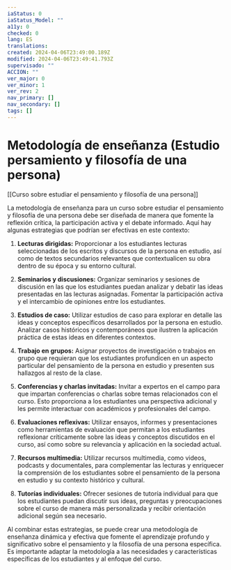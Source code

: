 ```yaml
---
iaStatus: 0
iaStatus_Model: ""
a11y: 0
checked: 0
lang: ES
translations: 
created: 2024-04-06T23:49:00.189Z
modified: 2024-04-06T23:49:41.793Z
supervisado: ""
ACCION: ""
ver_major: 0
ver_minor: 1
ver_rev: 2
nav_primary: []
nav_secondary: []
tags: []
---
```

# Metodología de enseñanza (Estudio persamiento y filosofía de una persona)

[[Curso sobre estudiar el pensamiento y filosofía de una persona]]

La metodología de enseñanza para un curso sobre estudiar el pensamiento y filosofía de una persona debe ser diseñada de manera que fomente la reflexión crítica, la participación activa y el debate informado. Aquí hay algunas estrategias que podrían ser efectivas en este contexto:

1. **Lecturas dirigidas:** Proporcionar a los estudiantes lecturas seleccionadas de los escritos y discursos de la persona en estudio, así como de textos secundarios relevantes que contextualicen su obra dentro de su época y su entorno cultural.

2. **Seminarios y discusiones:** Organizar seminarios y sesiones de discusión en las que los estudiantes puedan analizar y debatir las ideas presentadas en las lecturas asignadas. Fomentar la participación activa y el intercambio de opiniones entre los estudiantes.

3. **Estudios de caso:** Utilizar estudios de caso para explorar en detalle las ideas y conceptos específicos desarrollados por la persona en estudio. Analizar casos históricos y contemporáneos que ilustren la aplicación práctica de estas ideas en diferentes contextos.

4. **Trabajo en grupos:** Asignar proyectos de investigación o trabajos en grupo que requieran que los estudiantes profundicen en un aspecto particular del pensamiento de la persona en estudio y presenten sus hallazgos al resto de la clase.

5. **Conferencias y charlas invitadas:** Invitar a expertos en el campo para que impartan conferencias o charlas sobre temas relacionados con el curso. Esto proporciona a los estudiantes una perspectiva adicional y les permite interactuar con académicos y profesionales del campo.

6. **Evaluaciones reflexivas:** Utilizar ensayos, informes y presentaciones como herramientas de evaluación que permitan a los estudiantes reflexionar críticamente sobre las ideas y conceptos discutidos en el curso, así como sobre su relevancia y aplicación en la sociedad actual.

7. **Recursos multimedia:** Utilizar recursos multimedia, como videos, podcasts y documentales, para complementar las lecturas y enriquecer la comprensión de los estudiantes sobre el pensamiento de la persona en estudio y su contexto histórico y cultural.

8. **Tutorías individuales:** Ofrecer sesiones de tutoría individual para que los estudiantes puedan discutir sus ideas, preguntas y preocupaciones sobre el curso de manera más personalizada y recibir orientación adicional según sea necesario.

Al combinar estas estrategias, se puede crear una metodología de enseñanza dinámica y efectiva que fomente el aprendizaje profundo y significativo sobre el pensamiento y la filosofía de una persona específica. Es importante adaptar la metodología a las necesidades y características específicas de los estudiantes y al enfoque del curso.
